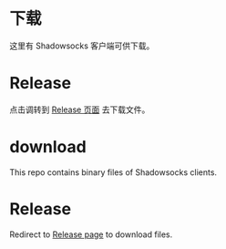 # 下载
这里有 Shadowsocks 客户端可供下载。

# Release
点击调转到 [Release 页面][1] 去下载文件。

# download
This repo contains binary files of Shadowsocks clients.

# Release
Redirect to [Release page][1] to download files.

[1]: https://github.com/fanach/download/releases
